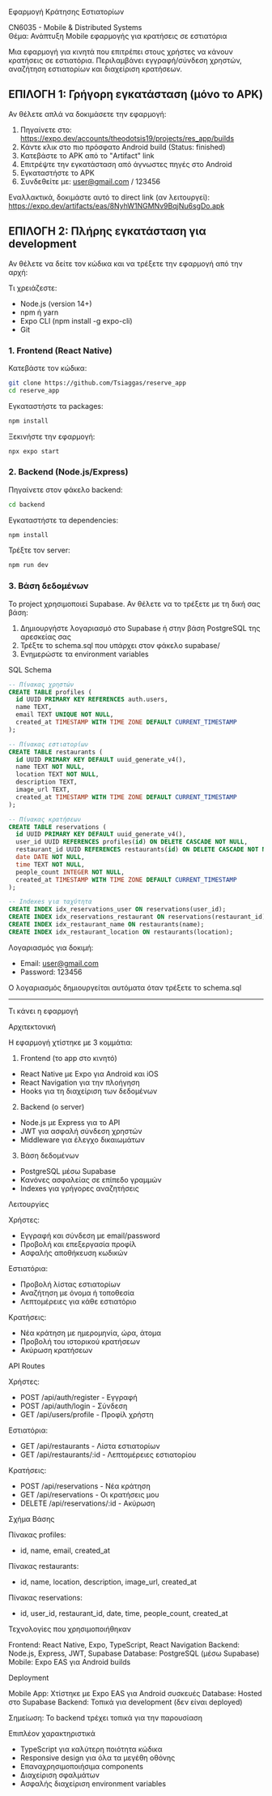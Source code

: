 Εφαρμογή Κράτησης Εστιατορίων

CN6035 - Mobile & Distributed Systems  
Θέμα: Ανάπτυξη Mobile εφαρμογής για κρατήσεις σε εστιατόρια

Μια εφαρμογή για κινητά που επιτρέπει στους χρήστες να κάνουν κρατήσεις σε εστιατόρια. Περιλαμβάνει εγγραφή/σύνδεση χρηστών, αναζήτηση εστιατορίων και διαχείριση κρατήσεων.

## ΕΠΙΛΟΓΗ 1: Γρήγορη εγκατάσταση (μόνο το APK)

Αν θέλετε απλά να δοκιμάσετε την εφαρμογή:

1. Πηγαίνετε στο: https://expo.dev/accounts/theodotsis19/projects/res_app/builds
2. Κάντε κλικ στο πιο πρόσφατο Android build (Status: finished)
3. Κατεβάστε το APK από το "Artifact" link
4. Επιτρέψτε την εγκατάσταση από άγνωστες πηγές στο Android
5. Εγκαταστήστε το APK
6. Συνδεθείτε με: user@gmail.com / 123456

Εναλλακτικά, δοκιμάστε αυτό το direct link (αν λειτουργεί): https://expo.dev/artifacts/eas/8NyhW1NGMNv9BqjNu6sgDo.apk

## ΕΠΙΛΟΓΗ 2: Πλήρης εγκατάσταση για development

Αν θέλετε να δείτε τον κώδικα και να τρέξετε την εφαρμογή από την αρχή:

Τι χρειάζεστε:
- Node.js (version 14+)
- npm ή yarn  
- Expo CLI (npm install -g expo-cli)
- Git

### 1. Frontend (React Native)

Κατεβάστε τον κώδικα:
```bash
git clone https://github.com/Tsiaggas/reserve_app
cd reserve_app
```

Εγκαταστήστε τα packages:
```bash
npm install
```

Ξεκινήστε την εφαρμογή:
```bash
npx expo start
```

### 2. Backend (Node.js/Express)

Πηγαίνετε στον φάκελο backend:
```bash
cd backend
```

Εγκαταστήστε τα dependencies:
```bash
npm install
```

Τρέξτε τον server:
```bash
npm run dev
```

### 3. Βάση δεδομένων

Το project χρησιμοποιεί Supabase. Αν θέλετε να το τρέξετε με τη δική σας βάση:
1. Δημιουργήστε λογαριασμό στο Supabase ή στην βάση PostgreSQL της αρεσκείας σας
2. Τρέξτε το schema.sql που υπάρχει στον φάκελο supabase/
3. Ενημερώστε τα environment variables

SQL Schema

```sql
-- Πίνακας χρηστών
CREATE TABLE profiles (
  id UUID PRIMARY KEY REFERENCES auth.users,
  name TEXT,
  email TEXT UNIQUE NOT NULL,
  created_at TIMESTAMP WITH TIME ZONE DEFAULT CURRENT_TIMESTAMP
);

-- Πίνακας εστιατορίων
CREATE TABLE restaurants (
  id UUID PRIMARY KEY DEFAULT uuid_generate_v4(),
  name TEXT NOT NULL,
  location TEXT NOT NULL,
  description TEXT,
  image_url TEXT,
  created_at TIMESTAMP WITH TIME ZONE DEFAULT CURRENT_TIMESTAMP
);

-- Πίνακας κρατήσεων
CREATE TABLE reservations (
  id UUID PRIMARY KEY DEFAULT uuid_generate_v4(),
  user_id UUID REFERENCES profiles(id) ON DELETE CASCADE NOT NULL,
  restaurant_id UUID REFERENCES restaurants(id) ON DELETE CASCADE NOT NULL,
  date DATE NOT NULL,
  time TEXT NOT NULL,
  people_count INTEGER NOT NULL,
  created_at TIMESTAMP WITH TIME ZONE DEFAULT CURRENT_TIMESTAMP
);

-- Indexes για ταχύτητα
CREATE INDEX idx_reservations_user ON reservations(user_id);
CREATE INDEX idx_reservations_restaurant ON reservations(restaurant_id);
CREATE INDEX idx_restaurant_name ON restaurants(name);
CREATE INDEX idx_restaurant_location ON restaurants(location);
```

Λογαριασμός για δοκιμή:
- Email: user@gmail.com
- Password: 123456

Ο λογαριασμός δημιουργείται αυτόματα όταν τρέξετε το schema.sql

---

Τι κάνει η εφαρμογή

Αρχιτεκτονική

Η εφαρμογή χτίστηκε με 3 κομμάτια:

1. Frontend (το app στο κινητό)
- React Native με Expo για Android και iOS
- React Navigation για την πλοήγηση
- Hooks για τη διαχείριση των δεδομένων

2. Backend (ο server)  
- Node.js με Express για το API
- JWT για ασφαλή σύνδεση χρηστών
- Middleware για έλεγχο δικαιωμάτων

3. Βάση δεδομένων
- PostgreSQL μέσω Supabase
- Κανόνες ασφαλείας σε επίπεδο γραμμών
- Indexes για γρήγορες αναζητήσεις

Λειτουργίες

Χρήστες:
- Εγγραφή και σύνδεση με email/password
- Προβολή και επεξεργασία προφίλ
- Ασφαλής αποθήκευση κωδικών

Εστιατόρια:
- Προβολή λίστας εστιατορίων
- Αναζήτηση με όνομα ή τοποθεσία
- Λεπτομέρειες για κάθε εστιατόριο

Κρατήσεις:
- Νέα κράτηση με ημερομηνία, ώρα, άτομα
- Προβολή του ιστορικού κρατήσεων
- Ακύρωση κρατήσεων

API Routes

Χρήστες:
- POST /api/auth/register - Εγγραφή
- POST /api/auth/login - Σύνδεση  
- GET /api/users/profile - Προφίλ χρήστη

Εστιατόρια:
- GET /api/restaurants - Λίστα εστιατορίων
- GET /api/restaurants/:id - Λεπτομέρειες εστιατορίου

Κρατήσεις:
- POST /api/reservations - Νέα κράτηση
- GET /api/reservations - Οι κρατήσεις μου
- DELETE /api/reservations/:id - Ακύρωση

Σχήμα Βάσης

Πίνακας profiles:
- id, name, email, created_at

Πίνακας restaurants:  
- id, name, location, description, image_url, created_at

Πίνακας reservations:
- id, user_id, restaurant_id, date, time, people_count, created_at

Τεχνολογίες που χρησιμοποιήθηκαν

Frontend: React Native, Expo, TypeScript, React Navigation
Backend: Node.js, Express, JWT, Supabase
Database: PostgreSQL (μέσω Supabase)
Mobile: Expo EAS για Android builds

Deployment

Mobile App: Χτίστηκε με Expo EAS για Android συσκευές
Database: Hosted στο Supabase
Backend: Τοπικά για development (δεν είναι deployed)

Σημείωση: Το backend τρέχει τοπικά για την παρουσίαση

Επιπλέον χαρακτηριστικά

- TypeScript για καλύτερη ποιότητα κώδικα
- Responsive design για όλα τα μεγέθη οθόνης  
- Επαναχρησιμοποιήσιμα components
- Διαχείριση σφαλμάτων
- Ασφαλής διαχείριση environment variables

